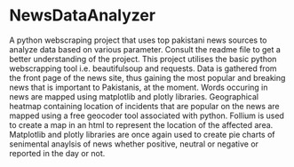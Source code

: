 # NewsDataAnalyzer
A python webscraping project that uses top pakistani news sources to analyze data based on various parameter. Consult the readme file to get a better understanding of the project.
This project utilises the basic python webscrapping tool i.e. beautifulsoup and requests. Data is gathered from the front page of the news site, thus gaining the most popular and breaking news that is important to Pakistanis, at the moment. Words occuring in news are mapped using matplotlib and plotly libraries. Geographical heatmap containing location of incidents that are popular on the news are mapped using a free geocoder tool associated with python. Follium is used to create a map in an html to represent the location of the affected area. Matplotlib and plotly libraries are once again used to create pie charts of senimental anaylsis of news whether positive, neutral or negative or reported in the day or not. 
